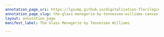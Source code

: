 ```yaml
---
annotation_page_uri: https://lgsump.github.io/digitalization-florilegium/annotations/the-glass-menagerie-by-tennessee-williams-canvas-1-1381-31486.json
annotation_page_slug: the-glass-menagerie-by-tennessee-williams-canvas-1-1381-31486
layout: annotation_page
manifest_label: The Glass Menagerie by Tennessee Williams

---
```

